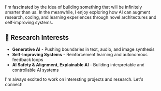 I'm fascinated by the idea of building something that will be infinitely smarter than us. In the meanwhile, I enjoy exploring how AI can augment research, coding, and learning experiences through novel architectures and self-improving systems.

## 🔬 Research Interests
- **Generative AI** - Pushing boundaries in text, audio, and image synthesis
- **Self-Improving Systems** - Reinforcement learning and autonomous feedback loops
- **AI Safety & Alignment, Explainable AI** - Building interpretable and controllable AI systems

I'm always excited to work on interesting projects and research. Let's connect!
